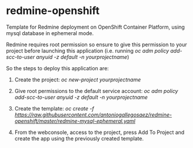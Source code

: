 # redmine-openshift
Template for Redmine deployment on OpenShift Container Platform, using mysql database in ephemeral mode.

Redmine requires root permission so ensure to give this permission to your project before launching this application (i.e. running *oc adm policy add-scc-to-user anyuid -z default -n yourprojectname*)

So the steps to deploy this application are:

1. Create the project: *oc new-project yourprojectname*

2. Give root permissions to the default service account: *oc adm policy add-scc-to-user anyuid -z default -n yourprojectname*

3. Create the template:
   *oc create -f https://raw.githubusercontent.com/antoniogallegosaez/redmine-openshift/master/redmine-mysql-ephemeral.yaml*

4. From the webconsole, access to the project, press Add To Project and create the app using the previously created template.
